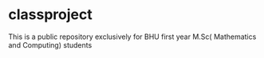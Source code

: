 # classproject
This is a public repository exclusively for BHU first year M.Sc( Mathematics and Computing) students
